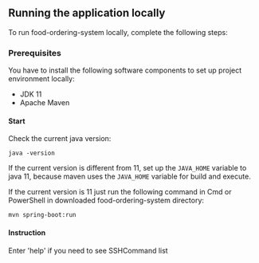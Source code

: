 ## Running the application locally

To run food-ordering-system locally, complete the following steps:

### Prerequisites

You have to install the following software components to set up project environment locally:

* JDK 11
* Apache Maven

#### Start

Check the current java version:

```
java -version
```

If the current version is different from 11, set up the `JAVA_HOME` variable to java 11, because
maven uses the `JAVA_HOME` variable for build and execute.

If the current version is 11 just run the following command in Cmd or PowerShell in downloaded
food-ordering-system directory:

```
mvn spring-boot:run
```

#### Instruction

Enter 'help' if you need to see SSHCommand list
